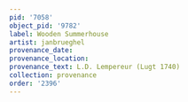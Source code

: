 ```yaml
---
pid: '7058'
object_pid: '9782'
label: Wooden Summerhouse
artist: janbrueghel
provenance_date:
provenance_location:
provenance_text: L.D. Lempereur (Lugt 1740)
collection: provenance
order: '2396'
---
```

